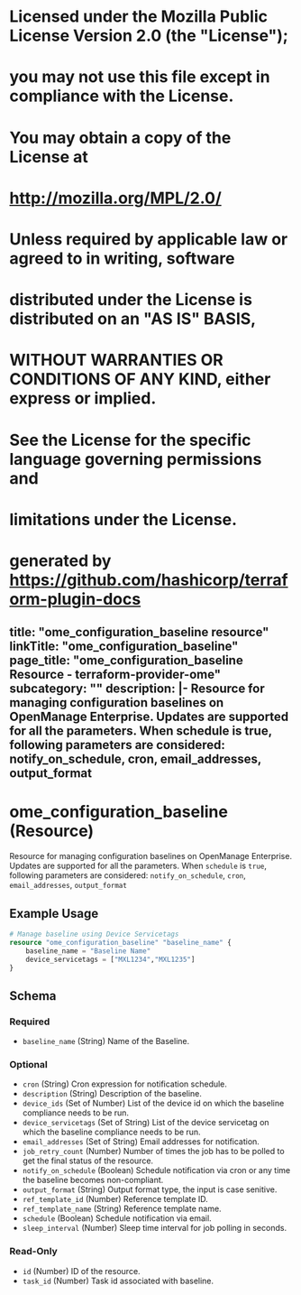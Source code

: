 # 
# Licensed under the Mozilla Public License Version 2.0 (the "License");
# you may not use this file except in compliance with the License.
# You may obtain a copy of the License at
# 
#     http://mozilla.org/MPL/2.0/
# 
# 
# Unless required by applicable law or agreed to in writing, software
# distributed under the License is distributed on an "AS IS" BASIS,
# WITHOUT WARRANTIES OR CONDITIONS OF ANY KIND, either express or implied.
# See the License for the specific language governing permissions and
# limitations under the License.
# 
# generated by https://github.com/hashicorp/terraform-plugin-docs

title: "ome_configuration_baseline resource"
linkTitle: "ome_configuration_baseline"
page_title: "ome_configuration_baseline Resource - terraform-provider-ome"
subcategory: ""
description: |-
  Resource for managing configuration baselines on OpenManage Enterprise. Updates are supported for all the parameters. When schedule is true, following parameters are considered: notify_on_schedule, cron, email_addresses, output_format
---

# ome_configuration_baseline (Resource)

Resource for managing configuration baselines on OpenManage Enterprise. Updates are supported for all the parameters. When `schedule` is `true`, following parameters are considered: `notify_on_schedule`, `cron`, `email_addresses`, `output_format`


## Example Usage

```terraform
# Manage baseline using Device Servicetags
resource "ome_configuration_baseline" "baseline_name" {
	baseline_name = "Baseline Name"
	device_servicetags = ["MXL1234","MXL1235"]
}
```

<!-- schema generated by tfplugindocs -->
## Schema

### Required

- `baseline_name` (String) Name of the Baseline.

### Optional

- `cron` (String) Cron expression for notification schedule.
- `description` (String) Description of the baseline.
- `device_ids` (Set of Number) List of the device id on which the baseline compliance needs to be run.
- `device_servicetags` (Set of String) List of the device servicetag on which the baseline compliance needs to be run.
- `email_addresses` (Set of String) Email addresses for notification.
- `job_retry_count` (Number) Number of times the job has to be polled to get the final status of the resource.
- `notify_on_schedule` (Boolean) Schedule notification via cron or any time the baseline becomes non-compliant.
- `output_format` (String) Output format type, the input is case senitive.
- `ref_template_id` (Number) Reference template ID.
- `ref_template_name` (String) Reference template name.
- `schedule` (Boolean) Schedule notification via email.
- `sleep_interval` (Number) Sleep time interval for job polling in seconds.

### Read-Only

- `id` (Number) ID of the resource.
- `task_id` (Number) Task id associated with baseline.

